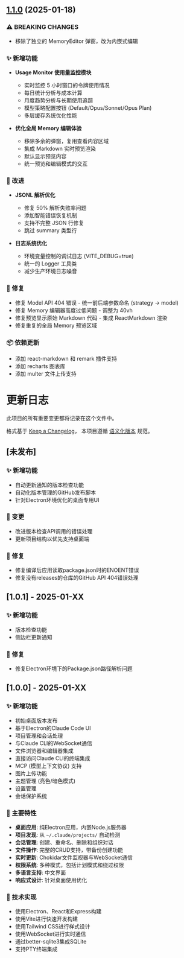## [1.1.0](https://github.com/felix-liuyj/claude-code-ui-desktop/compare/v1.0.0...v1.1.0) (2025-01-18)

### ⚠ BREAKING CHANGES

* 移除了独立的 MemoryEditor 弹窗，改为内嵌式编辑

### ✨ 新增功能

* **Usage Monitor 使用量监控模块**
  - 实时监控 5 小时窗口的令牌使用情况
  - 每日统计分析与成本计算
  - 月度趋势分析与长期使用追踪
  - 模型策略配置按钮 (Default/Opus/Sonnet/Opus Plan)
  - 多层缓存系统优化性能

* **优化全局 Memory 编辑体验**
  - 移除多余的弹窗，复用查看内容区域
  - 集成 Markdown 实时预览渲染
  - 默认显示预览内容
  - 统一预览和编辑模式的交互

### 🔧 改进

* **JSONL 解析优化**
  - 修复 50% 解析失败率问题
  - 添加智能错误恢复机制
  - 支持不完整 JSON 行修复
  - 跳过 summary 类型行

* **日志系统优化**
  - 环境变量控制的调试日志 (VITE_DEBUG=true)
  - 统一的 Logger 工具类
  - 减少生产环境日志噪音

### 🐛 修复

* 修复 Model API 404 错误 - 统一前后端参数命名 (strategy -> model)
* 修复 Memory 编辑器高度过低问题 - 调整为 40vh
* 修复预览显示原始 Markdown 代码 - 集成 ReactMarkdown 渲染
* 修复重复的全局 Memory 预览区域

### 📦 依赖更新

* 添加 react-markdown 和 remark 插件支持
* 添加 recharts 图表库
* 添加 multer 文件上传支持
# 更新日志

此项目的所有重要变更都将记录在这个文件中。

格式基于 [Keep a Changelog](https://keepachangelog.com/zh-CN/1.0.0/)，
本项目遵循 [语义化版本](https://semver.org/lang/zh-CN/) 规范。

## [未发布]

### ✨ 新增功能
- 自动更新通知的版本检查功能
- 自动化版本管理的GitHub发布脚本
- 针对Electron环境优化的桌面专用UI

### 🔄 变更
- 改进版本检查API调用的错误处理
- 更新项目结构以优先支持桌面端

### 🐛 修复
- 修复编译后应用读取package.json时的ENOENT错误
- 修复没有releases的仓库的GitHub API 404错误处理

## [1.0.1] - 2025-01-XX

### ✨ 新增功能
- 版本检查功能
- 侧边栏更新通知

### 🐛 修复
- 修复Electron环境下的Package.json路径解析问题

## [1.0.0] - 2025-01-XX

### ✨ 新增功能
- 初始桌面版本发布
- 基于Electron的Claude Code UI
- 项目管理和会话处理
- 与Claude CLI的WebSocket通信
- 文件浏览器和编辑器集成
- 直接访问Claude CLI的终端集成
- MCP (模型上下文协议) 支持
- 图片上传功能
- 主题管理 (亮色/暗色模式)
- 设置管理
- 会话保护系统

### 🎯 主要特性
- **桌面应用**: 纯Electron应用，内嵌Node.js服务器
- **项目发现**: 从 `~/.claude/projects/` 自动检测
- **会话管理**: 创建、重命名、删除和组织对话
- **文件操作**: 完整的CRUD支持，带备份创建功能
- **实时更新**: Chokidar文件监视器与WebSocket通信
- **权限系统**: 多种模式，包括计划模式和绕过权限
- **多语言支持**: 中文界面
- **响应式设计**: 针对桌面使用优化

### 🔧 技术实现
- 使用Electron、React和Express构建
- 使用Vite进行快速开发构建
- 使用Tailwind CSS进行样式设计
- 使用WebSocket进行实时通信
- 通过better-sqlite3集成SQLite
- 支持PTY终端集成